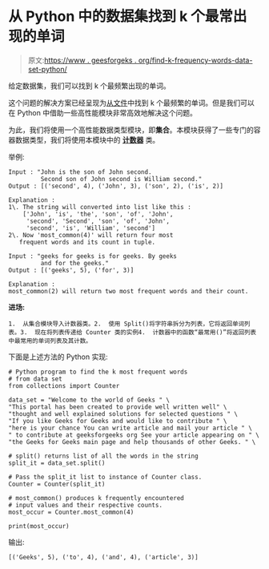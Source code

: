 # 从 Python 中的数据集找到 k 个最常出现的单词

> 原文:[https://www . geesforgeks . org/find-k-frequency-words-data-set-python/](https://www.geeksforgeeks.org/find-k-frequent-words-data-set-python/)

给定数据集，我们可以找到 k 个最频繁出现的单词。

这个问题的解决方案已经呈现为[从文件](https://www.geeksforgeeks.org/find-the-k-most-frequent-words-from-a-file/)中找到 k 个最频繁的单词。但是我们可以在 Python 中借助一些高性能模块非常高效地解决这个问题。

为此，我们将使用一个高性能数据类型模块，即**集合**。本模块获得了一些专门的容器数据类型，我们将使用本模块中的 **[计数器](https://www.geeksforgeeks.org/counters-in-python-set-2-accessing-counters/)** 类。

举例:

```
Input : "John is the son of John second. 
         Second son of John second is William second."
Output : [('second', 4), ('John', 3), ('son', 2), ('is', 2)]

Explanation :
1\. The string will converted into list like this :
    ['John', 'is', 'the', 'son', 'of', 'John', 
     'second', 'Second', 'son', 'of', 'John', 
     'second', 'is', 'William', 'second']
2\. Now 'most_common(4)' will return four most 
   frequent words and its count in tuple. 

Input : "geeks for geeks is for geeks. By geeks
         and for the geeks."
Output : [('geeks', 5), ('for', 3)]

Explanation :
most_common(2) will return two most frequent words and their count.

```

**进场:**

```
1.  从集合模块导入计数器类。2.  使用 Split()将字符串拆分为列表，它将返回单词列表。3.  现在将列表传递给 Counter 类的实例4.  计数器中的函数“最常用()”将返回列表中最常用的单词列表及其计数。
```

下面是上述方法的 Python 实现:

```
# Python program to find the k most frequent words
# from data set
from collections import Counter

data_set = "Welcome to the world of Geeks " \
"This portal has been created to provide well written well" \
"thought and well explained solutions for selected questions " \
"If you like Geeks for Geeks and would like to contribute " \
"here is your chance You can write article and mail your article " \
" to contribute at geeksforgeeks org See your article appearing on " \
"the Geeks for Geeks main page and help thousands of other Geeks. " \

# split() returns list of all the words in the string
split_it = data_set.split()

# Pass the split_it list to instance of Counter class.
Counter = Counter(split_it)

# most_common() produces k frequently encountered
# input values and their respective counts.
most_occur = Counter.most_common(4)

print(most_occur)
```

输出:

```
[('Geeks', 5), ('to', 4), ('and', 4), ('article', 3)]

```
